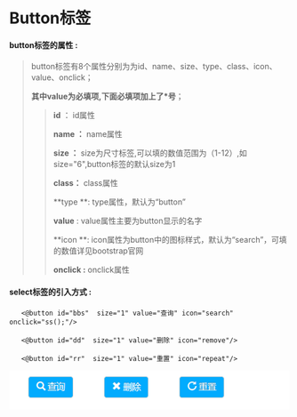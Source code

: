# Button**标签**

#### button**标签的属性 :**

> button标签有8个属性分别为为id、name、size、type、class、icon、value、onclick；
>
> **其中value为必填项,下面必填项加上了\*号**；
>
> > **id** ： id属性
> >
> > **name ：** name属性
> >
> > **size ：** size为尺寸标签,可以填的数值范围为（1-12）,如size="6",button标签的默认size为1
> >
> > **class：** class属性
> >
> > **type **: type属性，默认为“button”
> >
> > **value** : value属性主要为button显示的名字
> >
> > **icon **: icon属性为button中的图标样式，默认为“search”，可填的数值详见bootstrap官网
> >
> > **onclick :** onclick属性

#### select标签的引入方式 :

```
   <@button id="bbs"  size="1" value="查询" icon="search" onclick="ss();"/>

   <@button id="dd"  size="1" value="删除" icon="remove"/>

   <@button id="rr"  size="1" value="重置" icon="repeat"/>
```

![](/assets/button.png)

